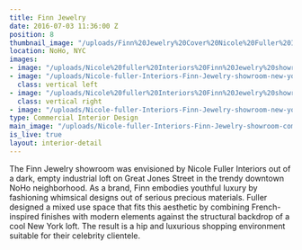```yaml
---
title: Finn Jewelry
date: 2016-07-03 11:36:00 Z
position: 8
thumbnail_image: "/uploads/Finn%20Jewelry%20Cover%20Nicole%20Fuller%20Interiors.jpg"
location: NoHo, NYC
images:
- image: "/uploads/Nicole%20fuller%20Interiors%20Finn%20Jewelry%20showroom%20new%20york%20city%20commercial%20retail%20designer.jpg"
- image: "/uploads/Nicole-fuller-Interiors-Finn-Jewelry-showroom-new-york-city-commercial-retail-designer-3.jpg"
  class: vertical left
- image: "/uploads/Nicole%20fuller%20Interiors%20Finn%20Jewelry%20showroom%20new%20york%20city%20commercial%20retail%20designer%201-af9bdc.jpg"
  class: vertical right
- image: "/uploads/Nicole-fuller-Interiors-Finn-Jewelry-showroom-new-york-city-commercial-retail-designer-5.jpg"
type: Commercial Interior Design
main_image: "/uploads/Nicole-fuller-Interiors-Finn-Jewelry-showroom-commercial-retail-designer-2.jpg"
is_live: true
layout: interior-detail
---
```


The Finn Jewelry showroom was envisioned by Nicole Fuller Interiors out of a dark, empty industrial loft on Great Jones Street in the trendy downtown NoHo neighborhood. As a brand, Finn embodies youthful luxury by fashioning whimsical designs out of serious precious materials. Fuller designed a mixed use space that fits this aesthetic by combining French-inspired finishes with modern elements against the structural backdrop of a cool New York loft. The result is a hip and luxurious shopping environment suitable for their celebrity clientele. 
